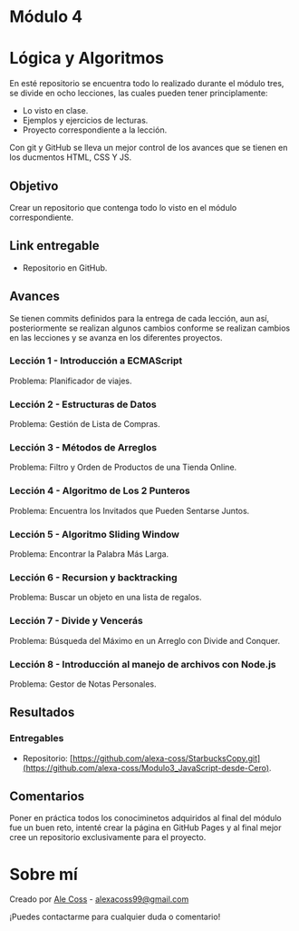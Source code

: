 # Módulo 4


# Lógica y Algoritmos

En esté repositorio se encuentra todo lo realizado durante el módulo tres, se divide en ocho lecciones, las cuales pueden tener principlamente:
- Lo visto en clase.
- Ejemplos y ejercicios de lecturas.
- Proyecto correspondiente a la lección.

Con git y GitHub se lleva un mejor control de los avances que se tienen en los ducmentos HTML, CSS Y JS.


## Objetivo
Crear un repositorio que contenga todo lo visto en el módulo correspondiente.


## Link entregable

- Repositorio en GitHub.


## Avances

Se tienen commits definidos para la entrega de cada lección, aun así, posteriormente se realizan algunos cambios conforme se realizan cambios en las lecciones y se avanza en los diferentes proyectos.

### Lección 1 - Introducción a ECMAScript

Problema: Planificador de viajes.


### Lección 2 - Estructuras de Datos

Problema: Gestión de Lista de Compras.


### Lección 3 - Métodos de Arreglos

Problema: Filtro y Orden de Productos de una Tienda Online.


### Lección 4 - Algoritmo de Los 2 Punteros  

Problema: Encuentra los Invitados que Pueden Sentarse Juntos.


### Lección 5 - Algoritmo Sliding Window

Problema: Encontrar la Palabra Más Larga.


### Lección 6 - Recursion y backtracking

Problema: Buscar un objeto en una lista de regalos.


### Lección 7 - Divide y Vencerás

Problema: Búsqueda del Máximo en un Arreglo con Divide and Conquer.


### Lección 8 - Introducción al manejo de archivos con Node.js

Problema: Gestor de Notas Personales.


## Resultados

### Entregables

- Repositorio: [https://github.com/alexa-coss/StarbucksCopy.git](https://github.com/alexa-coss/Modulo3_JavaScript-desde-Cero).


## Comentarios

Poner en práctica todos los conociminetos adquiridos al final del módulo fue un buen reto, intenté crear la página en GitHub Pages y al final mejor cree un repositorio exclusivamente para el proyecto.


# Sobre mí

Creado por [Ale Coss](https://github.com/alexa-coss) - alexacoss99@gmail.com

¡Puedes contactarme para cualquier duda o comentario!
